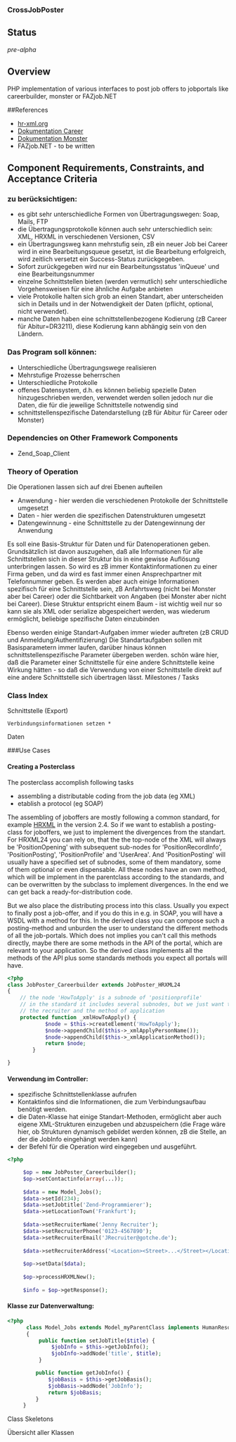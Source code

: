 ### CrossJobPoster

## Status

*pre-alpha*

## Overview

PHP implementation of various interfaces to post job offers to jobportals like careerbuilder, monster or FAZjob.NET

##References


* [hr-xml.org](http://hr-xml.org "HR-XML")
* [Dokumentation Career](http://dpi.careerbuilder.com/Site/Index.aspx "Careerbuilder Specs")
* [Dokumentation Monster](http://doc.monster.com/ "Monster Specs")
* FAZjob.NET - to be written

## Component Requirements, Constraints, and Acceptance Criteria

### zu berücksichtigen:

- es gibt sehr unterschiedliche Formen von Übertragungswegen: Soap, Mails, FTP
- die Übertragungsprotokolle können auch sehr unterschiedlich sein: XML, HRXML in verschiedenen Versionen, CSV
- ein Übertragungsweg kann mehrstufig sein, zB ein neuer Job bei Career wird in eine Bearbeitungsqueue gesetzt, ist die Bearbeitung erfolgreich, wird zeitlich versetzt ein Success-Status zurückgegeben.
- Sofort zurückgegeben wird nur ein Bearbeitungsstatus 'inQueue' und eine Bearbeitungsnummer
- einzelne Schnittstellen bieten (werden vermutlich) sehr unterschiedliche Vorgehensweisen für eine ähnliche Aufgabe anbieten
- viele Protokolle halten sich grob an einen Standart, aber unterscheiden sich in Details und in der Notwendigkeit der Daten (pflicht, optional, nicht verwendet).
- manche Daten haben eine schnittstellenbezogene Kodierung (zB Career für Abitur=DR3211), diese Kodierung kann abhängig sein von den Ländern.

### Das Program soll können:

- Unterschiedliche Übertragungswege realisieren
- Mehrstufige Prozesse beherrschen
- Unterschiedliche Protokolle
- offenes Datensystem, d.h. es können beliebig spezielle Daten hinzugeschrieben werden, verwendet werden sollen jedoch nur die Daten, die für die jeweilige Schnittstelle notwendig sind
- schnittstellenspezifische Datendarstellung (zB für Abitur für Career oder Monster)

### Dependencies on Other Framework Components

- Zend_Soap_Client

### Theory of Operation

Die Operationen lassen sich auf drei Ebenen aufteilen

- Anwendung - hier werden die verschiedenen Protokolle der Schnittstelle umgesetzt
- Daten - hier werden die spezifischen Datenstrukturen umgesetzt
- Datengewinnung - eine Schnittstelle zu der Datengewinnung der Anwendung

Es soll eine Basis-Struktur für Daten und für Datenoperationen geben.
Grundsätzlich ist davon auszugehen, daß alle Informationen für alle Schnittstellen sich in dieser Struktur bis in eine gewisse Auflösung unterbringen lassen.
So wird es zB immer Kontaktinformationen zu einer Firma geben, und da wird es fast immer einen Ansprechpartner mit Telefonnummer geben.
Es werden aber auch einige Informationen spezifisch für eine Schnittstelle sein, zB Anfahrtsweg (nicht bei Monster aber bei Career) oder die Sichtbarkeit von Angaben (bei Monster aber nicht bei Career).
Diese Struktur entspricht einem Baum - ist wichtig weil nur so kann sie als XML oder serialize abgespeichert werden, was wiederum ermöglicht, beliebige spezifische Daten einzubinden

Ebenso werden einige Standart-Aufgaben immer wieder auftreten (zB CRUD und Anmeldung/Authentifizierung)
Die Standartaufgaben sollen mit Basisparametern immer laufen, darüber hinaus können schnittstellenspezifische Parameter übergeben werden.
schön wäre hier, daß die Parameter einer Schnittstelle für eine andere Schnittstelle keine Wirkung hätten - so daß die Verwendung von einer Schnittstelle direkt auf eine andere Schnittstelle sich übertragen lässt.
Milestones / Tasks



### Class Index

Schnittstelle (Export)

    Verbindungsinformationen setzen *

Daten

###Use Cases


#### Creating a Posterclass

The posterclass accomplish following tasks
- assembling a distributable coding from the job data (eg XML)
- etablish a protocol (eg SOAP) 

The assembling of joboffers are mostly following a common standard, for example [HRXML](http://www.hr-xml.org) in the version 2.4. 
So if we want to establish a posting-class for joboffers, we just to implement the divergences from the standart.
For HRXML24 you can rely on, that the the top-node of the XML will always be 'PositionOpening' with subsequent sub-nodes for 'PositionRecordInfo', 'PositionPosting', 'PositionProfile' and 'UserArea'.
And 'PositionPosting' will usually have a specified set of subnodes, some of them mandatory, some of them optional or even dispensable.
All these nodes have an own method, which will be implement in the parentclass according to the standards, and can be overwritten by the subclass to implement divergences.
In the end we can get back a ready-for-distribution code.

But we also place the distributing process into this class. Usually you expect to finally post a job-offer, and if you do this in e.g. in SOAP, you will have a WSDL with a method for this.
In the derived class you can compose such a posting-method and unburden the user to understand the different methods of all the job-portals.
Which does not implies you can't call this methods directly, maybe there are some methods in the API of the portal, which are relevant to your application.
So the derived class implements all the methods of the API plus some standards methods you expect all portals will have.

```php
<?php
class JobPoster_Careerbuilder extends JobPoster_HRXML24
{
	// the node 'HowToApply' is a subnode of 'positionprofile'
	// in the standard it includes several subnodes, but we just want to include
	// the recruiter and the method of application
 	protected function _xmlHowToApply() {
        	$node = $this->createElement('HowToApply');
        	$node->appendChild($this->_xmlApplyPersonName());
        	$node->appendChild($this->_xmlApplicationMethod());
        	return $node;
    	}

}
```

#### Verwendung im Controller:

* spezifische Schnittstellenklasse aufrufen
* Kontaktinfos sind die Informationen, die zum Verbindungsaufbau benötigt werden.
* die Daten-Klasse hat einige Standart-Methoden, ermöglicht aber auch eigene XML-Strukturen einzugeben und abzuspeichern (die Frage wäre hier, ob Strukturen dynamisch gebildet werden können, zB die Stelle, an der die JobInfo eingehängt werden kann)
* der Befehl für die Operation wird eingegeben und ausgeführt.

```php
<?php

     $op = new JobPoster_Careerbuilder();
     $op->setContactinfo(array(...));
 
     $data = new Model_Jobs();
     $data->setId(234);
     $data->setJobtitle('Zend-Programmierer');
     $data->setLocationTown('Frankfurt');
 
     $data->setRecruiterName('Jenny Recruiter');
     $data->setRecruiterPhone('0123-4567890');
     $data->setRecruiterEmail('JRecruiter@gotche.de');
 
     $data->setRecruiterAddress('<Location><Street>...</Street></Location>');
 
     $op->setData($data);
 
     $op->processHRXMLNew();
 
     $info = $op->getResponse();
```
 
#### Klasse zur Datenverwaltung:

```php
<?php
      class Model_Jobs extends Model_myParentClass implements HumanResourceData_Interface
      {
          public function setJobTitle($title) {
              $jobInfo = $this->getJobInfo();
              $jobInfo->addNode('title', $title);
          }

         public function getJobInfo() {
             $jobBasis = $this->getJobBasis();
             $jobBasis->addNode('JobInfo');
             return $jobBasis;
         }
     }
 ```

Class Skeletons

Übersicht aller Klassen